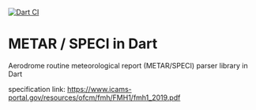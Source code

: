 [![Dart CI](https://github.com/gentigr/metar/actions/workflows/dart.yml/badge.svg)](https://github.com/gentigr/metar/actions/workflows/dart.yml)

# METAR / SPECI in Dart

Aerodrome routine meteorological report (METAR/SPECI) parser library in Dart

specification link: https://www.icams-portal.gov/resources/ofcm/fmh/FMH1/fmh1_2019.pdf
